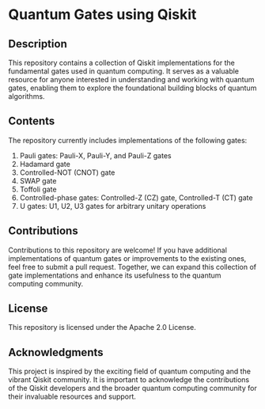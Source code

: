# Quantum Gates using Qiskit

## Description

This repository contains a collection of Qiskit implementations for the fundamental gates used in quantum computing. It serves as a valuable resource for anyone interested in understanding and working with quantum gates, enabling them to explore the foundational building blocks of quantum algorithms.

## Contents
The repository currently includes implementations of the following gates:

1. Pauli gates: Pauli-X, Pauli-Y, and Pauli-Z gates 
2. Hadamard gate 
3. Controlled-NOT (CNOT) gate 
4. SWAP gate
5. Toffoli gate 
6. Controlled-phase gates: Controlled-Z (CZ) gate, Controlled-T (CT) gate
7. U gates: U1, U2, U3 gates for arbitrary unitary operations 

## Contributions
Contributions to this repository are welcome! If you have additional implementations of quantum gates or improvements to the existing ones, feel free to submit a pull request. Together, we can expand this collection of gate implementations and enhance its usefulness to the quantum computing community.

## License
This repository is licensed under the Apache 2.0 License. 

## Acknowledgments
This project is inspired by the exciting field of quantum computing and the vibrant Qiskit community. It is important to acknowledge the contributions of the Qiskit developers and the broader quantum computing community for their invaluable resources and support.
